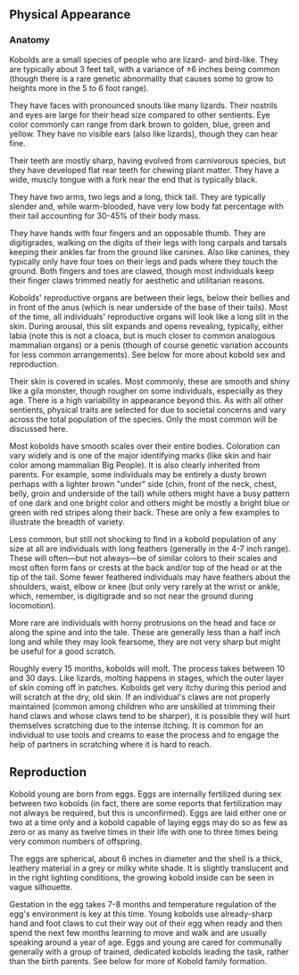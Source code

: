 ## Physical Appearance

### Anatomy

Kobolds are a small species of people who are lizard- and bird-like. They are
typically about 3 feet tall, with a variance of ±6 inches being common (though
there is a rare genetic abnormality that causes some to grow to heights more in
the 5 to 6 foot range).

They have faces with pronounced snouts like many lizards. Their nostrils and
eyes are large for their head size compared to other sentients. Eye color
commonly can range from dark brown to golden, blue, green and yellow. They have
no visible ears (also like lizards), though they can hear fine.

Their teeth are mostly sharp, having evolved from carnivorous species, but they
have developed flat rear teeth for chewing plant matter. They have a wide,
muscly tongue with a fork near the end that is typically black.

They have two arms, two legs and a long, thick tail. They are typically slender
and, while warm-blooded, have very low body fat percentage with their tail
accounting for 30-45% of their body mass.

They have hands with four fingers and an opposable thumb. They are digitigrades,
walking on the digits of their legs with long carpals and tarsals keeping their
ankles far from the ground like canines. Also like canines, they typically only
have four toes on their legs and pads where they touch the ground. Both fingers
and toes are clawed, though most individuals keep their finger claws trimmed
neatly for aesthetic and utilitarian reasons.

Kobolds' reproductive organs are between their legs, below their bellies and in
front of the anus (which is near underside of the base of their tails). Most of
the time, all individuals' reproductive organs will look like a long slit in the
skin. During arousal, this slit expands and opens revealing, typically, either
labia (note this is not a cloaca, but is much closer to common analogous
mammalian organs) or a penis (though of course genetic variation accounts for
less common arrangements). See below for more about kobold sex and reproduction.

Their skin is covered in scales. Most commonly, these are smooth and shiny like
a gila monster, though rougher on some individuals, especially as they age.
There is a high variability in appearance beyond this. As with all other
sentients, physical traits are selected for due to societal concerns and vary
across the total population of the species. Only the most common will be
discussed here.

Most kobolds have smooth scales over their entire bodies. Coloration can vary
widely and is one of the major identifying marks (like skin and hair color among
mammalian Big People). It is also clearly inherited from parents. For example,
some individuals may be entirely a dusty brown perhaps with a lighter brown
"under" side (chin, front of the neck, chest, belly, groin and underside of the
tail) while others might have a busy pattern of one dark and one bright color
and others might be mostly a bright blue or green with red stripes along their
back. These are only a few examples to illustrate the breadth of variety.

Less common, but still not shocking to find in a kobold population of any size
at all are individuals with long feathers (generally in the 4-7 inch range).
These will often—but not always—be of similar colors to their scales and most
often form fans or crests at the back and/or top of the head or at the tip of
the tail. Some fewer feathered individuals may have feathers about the
shoulders, waist, elbow or knee (but only very rarely at the wrist or ankle,
which, remember, is digitigrade and so not near the ground during locomotion).

More rare are individuals with horny protrusions on the head and face or along
the spine and into the tale. These are generally less than a half inch long and
while they may look fearsome, they are not very sharp but might be useful for a
good scratch.

Roughly every 15 months, kobolds will molt. The process takes between 10 and 30
days. Like lizards, molting happens in stages, which the outer layer of skin
coming off in patches. Kobolds get very itchy during this period and will
scratch at the dry, old skin. If an individual's claws are not properly
maintained (common among children who are unskilled at trimming their hand claws
and whose claws tend to be sharper), it is possible they will hurt themselves
scratching due to the intense itching. It is common for an individual to use
tools and creams to ease the process and to engage the help of partners in
scratching where it is hard to reach.


## Reproduction

Kobold young are born from eggs. Eggs are internally fertilized during sex
between two kobolds (in fact, there are some reports that fertilization may not
always be required, but this is unconfirmed). Eggs are laid either one or two at
a time only and a kobold capable of laying eggs may do so as few as zero or as
many as twelve times in their life with one to three times being very common
numbers of offspring.

The eggs are spherical, about 6 inches in diameter and the shell is a thick,
leathery material in a grey or milky white shade. It is slightly translucent and
in the right lighting conditions, the growing kobold inside can be seen in vague
silhouette.

Gestation in the egg takes 7-8 months and temperature regulation of the egg's
environment is key at this time. Young kobolds use already-sharp hand and foot
claws to cut their way out of their egg when ready and then spend the next few
months learning to move and walk and are usually speaking around a year of age.
Eggs and young are cared for communally generally with a group of trained,
dedicated kobolds leading the task, rather than the birth parents. See below for
more of Kobold family formation.
